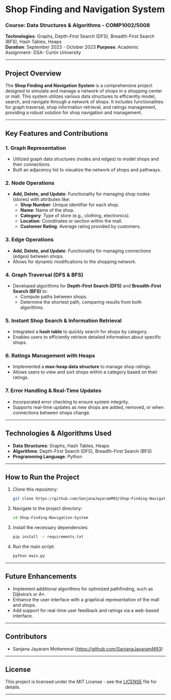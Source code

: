 
# **Shop Finding and Navigation System**

### **Course**: Data Structures & Algorithms - COMP1002/5008  
**Technologies**: Graphs, Depth-First Search (DFS), Breadth-First Search (BFS), Hash Tables, Heaps  
**Duration**: September 2023 - October 2023
**Purpose**: Academic Assignment- DSA- Curtin University

---

## **Project Overview**
The **Shop Finding and Navigation System** is a comprehensive project designed to simulate and manage a network of shops in a shopping center or mall. This system utilizes various data structures to efficiently model, search, and navigate through a network of shops. It includes functionalities for graph traversal, shop information retrieval, and ratings management, providing a robust solution for shop navigation and management.

---

## **Key Features and Contributions**

### 1. **Graph Representation**
- Utilized graph data structures (nodes and edges) to model shops and their connections.
- Built an adjacency list to visualize the network of shops and pathways.

### 2. **Node Operations**
- **Add, Delete, and Update**: Functionality for managing shop nodes (stores) with attributes like:
  - **Shop Number**: Unique identifier for each shop.
  - **Name**: Name of the shop.
  - **Category**: Type of store (e.g., clothing, electronics).
  - **Location**: Coordinates or section within the mall.
  - **Customer Rating**: Average rating provided by customers.

### 3. **Edge Operations**
- **Add, Delete, and Update**: Functionality for managing connections (edges) between shops.
- Allows for dynamic modifications to the shopping network.

### 4. **Graph Traversal (DFS & BFS)**
- Developed algorithms for **Depth-First Search (DFS)** and **Breadth-First Search (BFS)** to:
  - Compute paths between shops.
  - Determine the shortest path, comparing results from both algorithms.

### 5. **Instant Shop Search & Information Retrieval**
- Integrated a **hash table** to quickly search for shops by category.
- Enables users to efficiently retrieve detailed information about specific shops.

### 6. **Ratings Management with Heaps**
- Implemented a **max-heap data structure** to manage shop ratings.
- Allows users to view and sort shops within a category based on their ratings.

### 7. **Error Handling & Real-Time Updates**
- Incorporated error checking to ensure system integrity.
- Supports real-time updates as new shops are added, removed, or when connections between shops change.

---

## **Technologies & Algorithms Used**
- **Data Structures**: Graphs, Hash Tables, Heaps
- **Algorithms**: Depth-First Search (DFS), Breadth-First Search (BFS)
- **Programming Language**: Python

---

## **How to Run the Project**
1. Clone this repository:
    ```bash
    git clone https://github.com/SanjanaJayaramM93/Shop-Finding-Navigation-System.git
    ```
2. Navigate to the project directory:
    ```bash
    cd Shop-Finding-Navigation-System
    ```
3. Install the necessary dependencies:
    ```bash
    pip install -r requirements.txt
    ```
4. Run the main script:
    ```bash
    python main.py
    ```

---

## **Future Enhancements**
- Implement additional algorithms for optimized pathfinding, such as Dijkstra’s or A*.
- Enhance the user interface with a graphical representation of the mall and shops.
- Add support for real-time user feedback and ratings via a web-based interface.

---

## **Contributors**
- Sanjana Jayaram Mottemmal (https://github.com/SanjanaJayaramM93)

---

## **License**
This project is licensed under the MIT License - see the [LICENSE](LICENSE) file for details.

---
